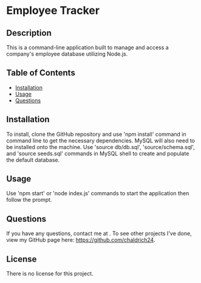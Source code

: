
  # Employee Tracker
  

  ## Description
  This is a command-line application built to manage and access a company's employee database utilizing Node.js.

  ## Table of Contents
  * [Installation](#installation)
  * [Usage](#usage)
  * [Questions](#questions)
  
  ## Installation
  To install, clone the GitHub repository and use 'npm install' command in command line to get the necessary dependencies. MySQL will also need to be installed onto the machine. Use 'source db/db.sql', 'source/schema.sql', and 'source seeds.sql' commands in MySQL shell to create and populate the default database.

  ## Usage
  Use 'npm start' or 'node index.js' commands to start the application then follow the prompt.

  ## Questions
  If you have any questions, contact me at . To see other projects I've done, view my GitHub page here: https://github.com/chaldrich24.

  ## License
  There is no license for this project.
